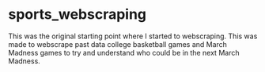 # sports_webscraping
This was the original starting point where I started to webscraping.
This was made to webscrape past data college basketball games and March Madness games to try and understand who could be in the next March Madness.
